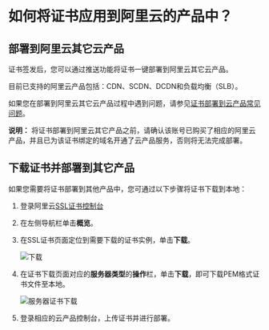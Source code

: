 # 如何将证书应用到阿里云的产品中？

## 部署到阿里云其它云产品

证书签发后，您可以通过推送功能将证书一键部署到阿里云其它云产品。

目前已支持的阿里云产品包括：CDN、SCDN、DCDN和负载均衡（SLB）。

如果您在部署到阿里云其它云产品过程中遇到问题，请参见[证书部署到云产品常见问题](/cn.zh-CN/已签发证书部署到云产品/常见问题/证书部署到云产品FAQ.md)。

**说明：** 将证书部署到阿里云其它产品之前，请确认该账号已购买了相应的阿里云产品，并且已为该证书绑定的域名开通了云产品服务，否则将无法完成部署。

## 下载证书并部署到其它产品

如果您需要将证书部署到其他产品中，您可通过以下步骤将证书下载到本地：

1.  登录阿里云[SSL证书控制台](https://yundunnext.console.aliyun.com/?p=cas)
2.  在左侧导航栏单击**概览**。
3.  在SSL证书页面定位到需要下载的证书实例，单击**下载**。

    ![下载](https://static-aliyun-doc.oss-cn-hangzhou.aliyuncs.com/assets/img/zh-CN/8816669951/p4242.png)

4.  在证书下载页面对应的**服务器类型**的**操作**栏，单击**下载**，即可下载PEM格式证书文件至本地。

    ![服务器证书下载](https://static-aliyun-doc.oss-cn-hangzhou.aliyuncs.com/assets/img/zh-CN/8816669951/p63119.png)

5.  登录相应的云产品控制台，上传证书并进行部署。

